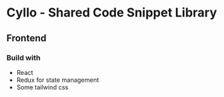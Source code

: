 # Cyllo - Shared Code Snippet Library

## Frontend

### Build with

- React
- Redux for state management
- Some tailwind css
